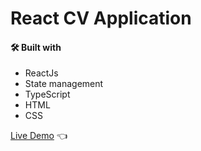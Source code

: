 # React CV Application

#### 🛠️ Built with

- ReactJs
- State management
- TypeScript
- HTML
- CSS

[Live Demo](https://furip0x.github.io/react_cv_app/) :point_left:
